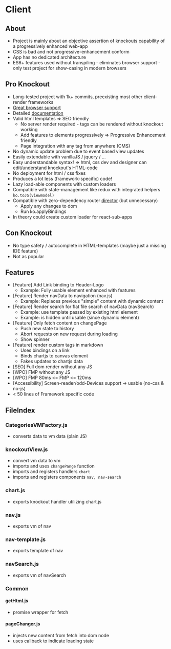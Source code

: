 # Client                

## About
- Project is mainly about an objective assertion of knockouts capability of a progressively enhanced web-app
- CSS is bad and not progressive-enhancement conform
- App has no dedicated architecture
- ES6+ features used without transpiling - eliminates browser support - only test project for show-casing in modern browsers  

## Pro Knockout
- Long-tested project with 1k+ commits, preexisting most other client-render frameworks
- [Great browser support](https://knockoutjs.com/documentation/browser-support.html)
- Detailed [documentation](https://knockoutjs.com/documentation)
- Valid html templates => SEO friendly
    - No server render required - tags can be rendered without knockout working
    - Add features to elements progressively => Progressive Enhancement friendly
    - Page integration with any tag from anywhere (CMS)
- No dynamic update problem due to event based view updates
- Easily extendable with vanillaJS / jquery / ...
- Easy understandable syntax! => html, css dev and designer can edit/understand knockout's HTML-code
- No deployment for html / css fixes 
- Produces a lot less (framework-specific) code!
- Lazy load-able components with custom loaders
- Compatible with state-management like redux with integrated helpers `ko.toJS(viewmodel)`
- Compatible with zero-dependency router [director](https://www.npmjs.com/package/director) (but unnecessary)
    - Apply any changes to dom
    - Run ko.applyBindings
- In theory could create custom loader for react-sub-apps

## Con Knockout
- No type safety / autocomplete in HTML-templates (maybe just a missing IDE feature)
- Not as popular

## Features
- \[Feature] Add Link binding to Header-Logo
    - Example: Fully usable element enhanced with features
- \[Feature] Render navData to navigation (nav.js)
    - Example: Replaces previous "simple" content with dynamic content
- \[Feature] Render search for flat file search of navData (navSearch)
    - Example: use template passed by existing html element
    - Example: is hidden until usable (since dynamic element) 
- \[Feature] Only fetch content on changePage
    - Push new state to history
    - Abort requests on new request during loading
    - Show spinner
- \[Feature] render custom tags in markdown
    - Uses bindings on a link 
    - Binds chartjs to canvas element
    - Fakes updates to chartjs data
- \[SEO] Full dom render without any JS
- \[WPO] FMP without any JS
- \[WPO] FMP 80ms <= FMP <= 120ms
- \[Accessibility] Screen-reader/odd-Devices support -> usable (no-css & no-js)
- < 50 lines of Framework specific code

## FileIndex

### CategoriesVMFactory.js
- converts data to vm data (plain JS)

### knockoutView.js
- convert vm data to vm
- imports and uses `changePange` function
- imports and registers handlers `chart`
- imports and registers components `nav, nav-search`

### chart.js
- exports knockout handler utilizing chart.js

### nav.js
- exports vm of nav

### nav-template.js
- exports template of nav

### navSearch.js
- exports vm of navSearch

### Common

#### getHtml.js
- promise wrapper for fetch

#### pageChanger.js
- injects new content from fetch into dom node
- uses callback to indicate loading state
